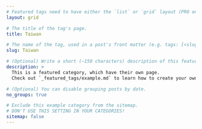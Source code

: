 ```yaml
---
# Featured tags need to have either the `list` or `grid` layout (PRO only).
layout: grid

# The title of the tag's page.
title: Taiwan

# The name of the tag, used in a post's front matter (e.g. tags: [<slug>]).
slug: Taiwan

# (Optional) Write a short (~150 characters) description of this featured tag.
description: >
  This is a featured category, which have their own page.
  Check out `_featured_tags/example.md` to learn how to create your own.

# (Optional) You can disable grouping posts by date.
no_groups: true

# Exclude this example category from the sitemap.
# DON'T USE THIS SETTING IN YOUR CATEGORIES!
sitemap: false
---
```

